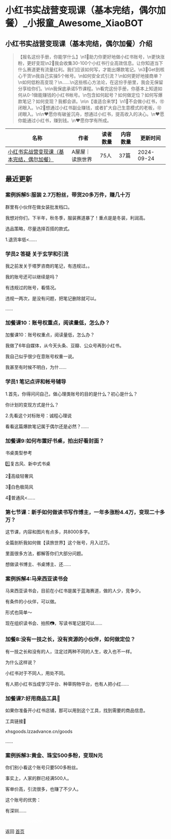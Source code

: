 # 小红书实战营变现课（基本完结，偶尔加餐）_小报童_Awesome_XiaoBOT

## 小红书实战营变现课（基本完结，偶尔加餐）介绍
> 【报名这份手册，你能学什么】\n1⃣️助力你更好地做小红书账号，\n更快涨粉，更好变现\n2⃣️我会收集30-100个小红书行业高效信息。让你知道当下什么赛道更有流量红利。我们应该如何写，才能出爆款笔记。\n3⃣️Get到核心干货\n我自己实操5个帐号。\n如何安全式引流？\n如何更好地接商单？\n如何低粉高变现？\n……\n这些核心方法论，在这份手册里，我会无保留分享给你们。\n\n我保底承诺5节课程。\n看完这份手册，你基本上知道如何从0-1做能赚钱的小红书帐号。\n包含如何起号？如何做定位？如何写爆款笔记？如何变现？我都会讲。\n\n【谁适合来学】\n1⃣️不会做小红书，🉑️闭眼入。\n2⃣️想通过小红书副业赚钱，或者扩大自己生意模式的老板，🉑️闭眼入。\n\n❤️愿你有破釜沉舟，想通过小红书，提高收入的决心。\n❤️愿你能通过小红书，赚到钱。\n❤️愿你学有所成。  
  


|名称|作者|读者数量|内容数量|更新时间|
|---|---|---|---|---|
|[小红书实战营变现课（基本完结，偶尔加餐）](https://xiaobot.net/p/wuwu8844222?refer=0b133df9-27dc-423b-8101-639049001c13)|A屋屋｜读旅世界|75人|37篇|2024-09-24|

## 最近更新
### 案例拆解5:服装 2.7万粉丝，带货20多万件，赚几十万

群里有小伙伴在做女装批发档口。

我想对你们，下半年，秋冬季，服装赛道暴了！重点是是冬装，利润高。

选品策略，尽量选择百搭的款式。

1.退货率低<......

### 学员2 答疑 关于玄学和引流

我之前发关于塔罗咨商的笔记，有违规过。。

我的账号还可以继续是吗？

有违规过的账号，看情况。

违规一两次，是没有问题，把笔记删除就可以。

......

### 加餐课10：账号权重点，阅读量低，怎么办？

加餐课10：账号权重点，阅读量低，怎么办？

我做了6年自媒体，从今天头条、豆瓣、公众号再到小红书。

我自己似乎很少在意账号权重一说。

我甚至有时候不明白，为什......

### 学员1 笔记点评和帐号辅导

1.首先，你得问问自己，做心理类账号的目的是什么？初心是什么？

你计划的变现方式是什么？

2.先看这个对标账号：诚程心理说

看看这篇爆款笔记属于偶尔还是必然？......

### 加餐课9:如何布置好书桌，拍出好看封面？

书桌类型参考

1️⃣复古风、新中式书桌

2⃣️高级轻奢风

3⃣️白色极简风

4⃣️普通风<......

### 第七节课：新手如何做读书写作博主，一年多涨粉4.4万，变现二十多万？

这节课，内容和图片有点多，共8000多字。

全篇剖析我如何做【读旅世界】这个账号，月入过万。

里面很多方法，都解答你们大部分问题。

想做读书博主、书桌博主、还......

### 案例拆解4:马来西亚读书会

马来西亚读书会，目前在小红书是属于蓝海赛道，做的人少，竞争少。

有条件的小伙伴，可以做。

形式也简单～

现在组织读书会、拍照📷，写读书笔记就可以......

### 加餐8:没有一技之长，没有资源的小伙伴，如何做定位？

有一技之长和没有的人，注定过两种不同的人生，收入也不一样。

为什么这样说？

小红书对于不同人，用处不同。

有人把小红书当成学习平台、种草购物平台，也有人把小红......

### 加餐课7:好用商品工具🧰

如果你准备开小红书店铺，那可以用到这个工具，找到需要的商品信息。

工具链接🔗

xhsgoods.lzzadvance.cn/goods

......

### 案例拆解3:黄金、珠宝500多粉，变现N元

你们别小看这个账号只要500多粉丝。

事实上，人家的群已经满500人。

客单价高，引流很多，也赚了不少人。

这个账号的优势：

有深圳......


<a href="https://github.com/Reno9527/awesome-xiaobot" style="color: white; text-decoration: none;">awesome-xiaobot</a>

返回 [首页](../README.md)
